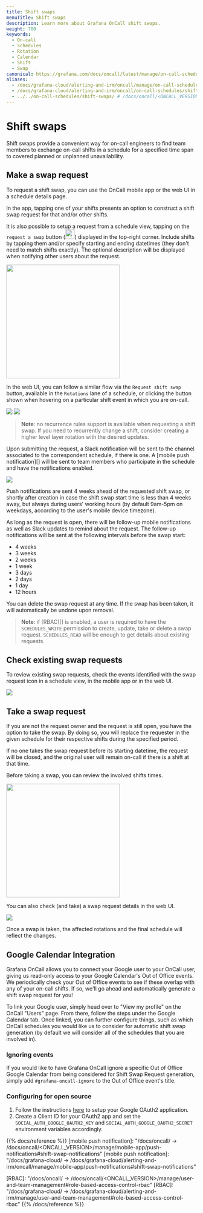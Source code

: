 ```yaml
---
title: Shift swaps
menuTitle: Shift swaps
description: Learn more about Grafana OnCall shift swaps.
weight: 700
keywords:
  - On-call
  - Schedules
  - Rotation
  - Calendar
  - Shift
  - Swap
canonical: https://grafana.com/docs/oncall/latest/manage/on-call-schedules/shift-swaps/
aliases:
  - /docs/grafana-cloud/alerting-and-irm/oncall/manage/on-call-schedules/shift-swaps/
  - /docs/grafana-cloud/alerting-and-irm/oncall/on-call-schedules/shift-swaps/
  - ../../on-call-schedules/shift-swaps/ # /docs/oncall/<ONCALL_VERSION>/on-call-schedules/shift-swaps/
---
```


# Shift swaps

Shift swaps provide a convenient way for on-call engineers to find team members to exchange on-call shifts
in a schedule for a specified time span to covered planned or unplanned unavailability.

## Make a swap request

To request a shift swap, you can use the OnCall mobile app or the web UI in a schedule details page.

In the app, tapping one of your shifts presents an option to construct a shift swap request for that and/or
other shifts.

It is also possible to setup a request from a schedule view, tapping on the `request a swap`
button (<img src="/static/img/oncall/swap-mobile-button.png" width="25px">) displayed in the top-right corner.
Include shifts by tapping them and/or specify starting and ending datetimes (they don't need to match
shifts exactly). The optional description will be displayed when notifying other users about the request.

<img src="/static/img/oncall/swap-mobile-request-2.png" width="300px">

In the web UI, you can follow a similar flow via the `Request shift swap` button, available in the `Rotations` lane
of a schedule, or clicking the button shown when hovering on a particular shift event in which you are on-call.

<img src="/static/img/oncall/swap-web-hover.png">
<img src="/static/img/oncall/swap-web-request.png">

> **Note**: no recurrence rules support is available when requesting a shift swap. If you need to recurrently change a shift,
> consider creating a higher level layer rotation with the desired updates.

Upon submitting the request, a Slack notification will be sent to the channel associated to the correspondent
schedule, if there is one. A [mobile push notification][] will be sent to team members who
participate in the schedule and have the notifications enabled.

<img src="/static/img/oncall/swap-slack-notification-3.png">

Push notifications are sent 4 weeks ahead of the requested shift swap, or shortly after creation in case
the shift swap start time is less than 4 weeks away, but always during users' working hours (by default 9am-5pm on
weekdays, according to the user's mobile device timezone).

As long as the request is open, there will be follow-up mobile notifications as well as Slack updates
to remind about the request.
The follow-up notifications will be sent at the following intervals before the swap start:

- 4 weeks
- 3 weeks
- 2 weeks
- 1 week
- 3 days
- 2 days
- 1 day
- 12 hours

You can delete the swap request at any time. If the swap has been taken, it will automatically be undone upon removal.

> **Note**: if [RBAC][] is enabled, a user is required to have the `SCHEDULES_WRITE` permission to create,
> update, take or delete a swap request. `SCHEDULES_READ` will be enough to get details about existing requests.

## Check existing swap requests

To review existing swap requests, check the events identified with the swap request icon in a schedule view,
in the mobile app or in the web UI.

<img src="/static/img/oncall/swap-web-shift.png">

## Take a swap request

If you are not the request owner and the request is still open, you have the option to take the swap. By doing so,
you will replace the requester in the given schedule for their respective shifts during the specified period.

If no one takes the swap request before its starting datetime, the request will be closed, and the original user
will remain on-call if there is a shift at that time.

Before taking a swap, you can review the involved shifts times.

<img src="/static/img/oncall/swap-mobile-details-2.png" width="300px">

You can also check (and take) a swap request details in the web UI.

<img src="/static/img/oncall/swap-web-take.png">

Once a swap is taken, the affected rotations and the final schedule will reflect the changes.

## Google Calendar Integration

Grafana OnCall allows you to connect your Google user to your OnCall user, giving us read-only access to your
Google Calendar's Out of Office events. We periodically check your Out of Office events to see if these overlap
with any of your on-call shifts. If so, we'll go ahead and automatically generate a shift swap request for you!

To link your Google user, simply head over to "View my profile" on the OnCall "Users" page. From there, follow the steps
under the Google Calendar tab. Once linked, you can further configure things, such as which OnCall schedules you would
like us to consider for automatic shift swap generation (by default we will consider all of the schedules that you
are involved in).

### Ignoring events

If you would like to have Grafana OnCall ignore a specific Out of Office Google Calendar from being considered for
Shift Swap Request generation, simply add `#grafana-oncall-ignore` to the Out of Office event's title.

### Configuring for open source

1. Follow the instructions [here](https://developers.google.com/identity/protocols/oauth2) to setup your Google OAuth2
application.
2. Create a Client ID for your OAuth2 app and set the `SOCIAL_AUTH_GOOGLE_OAUTH2_KEY` and `SOCIAL_AUTH_GOOGLE_OAUTH2_SECRET`
environment variables accordingly.

{{% docs/reference %}}
[mobile push notification]: "/docs/oncall/ -> /docs/oncall/<ONCALL_VERSION>/manage/mobile-app/push-notifications#shift-swap-notifications"
[mobile push notification]: "/docs/grafana-cloud/ -> /docs/grafana-cloud/alerting-and-irm/oncall/manage/mobile-app/push-notifications#shift-swap-notifications"

[RBAC]: "/docs/oncall/ -> /docs/oncall/<ONCALL_VERSION>/manage/user-and-team-management#role-based-access-control-rbac"
[RBAC]: "/docs/grafana-cloud/ -> /docs/grafana-cloud/alerting-and-irm/manage/user-and-team-management#role-based-access-control-rbac"
{{% /docs/reference %}}
